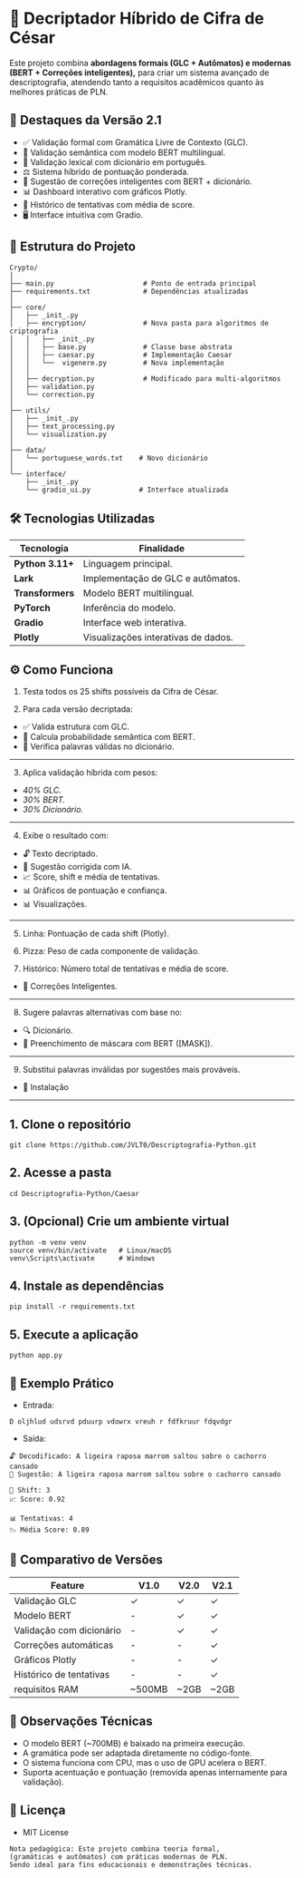 # 🔐 Decriptador Híbrido de Cifra de César

Este projeto combina **abordagens formais (GLC + Autômatos) e modernas (BERT + Correções inteligentes),** para criar um sistema avançado de descriptografia, atendendo tanto a requisitos acadêmicos quanto às melhores práticas de PLN.

## 🌟 Destaques da Versão 2.1
- ✅ Validação formal com Gramática Livre de Contexto (GLC).
- 🤖 Validação semântica com modelo BERT multilingual.
- 📖 Validação lexical com dicionário em português.
- ⚖️ Sistema híbrido de pontuação ponderada.
- 🧠 Sugestão de correções inteligentes com BERT + dicionário.
- 📊 Dashboard interativo com gráficos Plotly.
- 🧾 Histórico de tentativas com média de score.
- 🖥️ Interface intuitiva com Gradio.


## 📁 Estrutura do Projeto
```
Crypto/
│
├── main.py                      # Ponto de entrada principal
├── requirements.txt             # Dependências atualizadas
│
├── core/
│   ├── _init_.py
│   ├── encryption/              # Nova pasta para algoritmos de criptografia
│   │   ├── _init_.py
│   │   ├── base.py              # Classe base abstrata
│   │   ├── caesar.py            # Implementação Caesar
│   │   └──  vigenere.py         # Nova implementação
│   │
│   ├── decryption.py            # Modificado para multi-algoritmos
│   ├── validation.py      
│   └── correction.py      
│
├── utils/
│   ├── _init_.py
│   ├── text_processing.py 
│   └── visualization.py   
│
├── data/
│   └── portuguese_words.txt    # Novo dicionário
│
└── interface/
    ├── _init_.py
    └── gradio_ui.py            # Interface atualizada
```
## 🛠️ Tecnologias Utilizadas
| Tecnologia | Finalidade |
|------------|------------|
|**Python 3.11+**|Linguagem principal.|
|**Lark**|Implementação de GLC e autômatos.|
|**Transformers**|Modelo BERT multilingual.|
|**PyTorch**|Inferência do modelo.|
|**Gradio**|Interface web interativa.|
|**Plotly**|Visualizações interativas de dados.|

## ⚙️ Como Funciona

1. Testa todos os 25 shifts possíveis da Cifra de César.

2. Para cada versão decriptada:

- ✅ Valida estrutura com GLC.
- 🧠 Calcula probabilidade semântica com BERT.
- 📖 Verifica palavras válidas no dicionário.
---
3. Aplica validação híbrida com pesos:

- *40% GLC.*
- *30% BERT.*
- *30% Dicionário.*
---
4. Exibe o resultado com:

- 🔓 Texto decriptado.
- 🔧 Sugestão corrigida com IA.
- 📈 Score, shift e média de tentativas.
- 📊 Gráficos de pontuação e confiança.
- 📊 Visualizações.
---

5. Linha: Pontuação de cada shift (Plotly).

6. Pizza: Peso de cada componente de validação.

7. Histórico: Número total de tentativas e média de score.

- 🧠 Correções Inteligentes.
---

8. Sugere palavras alternativas com base no:
- 🔍 Dicionário.
- 🧠 Preenchimento de máscara com BERT ([MASK]).
---

9. Substitui palavras inválidas por sugestões mais prováveis.
- 🚀 Instalação
---

## 1. Clone o repositório
```
git clone https://github.com/JVLT0/Descriptografia-Python.git
```
## 2. Acesse a pasta
```
cd Descriptografia-Python/Caesar
```

## 3. (Opcional) Crie um ambiente virtual
```
python -m venv venv
source venv/bin/activate   # Linux/macOS
venv\Scripts\activate      # Windows
```

## 4. Instale as dependências
```
pip install -r requirements.txt
```

## 5. Execute a aplicação
```
python app.py
```
## 🧪 Exemplo Prático
- Entrada:
```
D oljhlud udsrvd pduurp vdowrx vreuh r fdfkruur fdqvdgr
```

- Saída:
```
🔓 Decodificado: A ligeira raposa marrom saltou sobre o cachorro cansado
🔧 Sugestão: A ligeira raposa marrom saltou sobre o cachorro cansado

🔐 Shift: 3
📈 Score: 0.92

📊 Tentativas: 4
📉 Média Score: 0.89
```
## 📄 Comparativo de Versões

|Feature|V1.0|V2.0|V2.1|
|-------|----|----|----|
|Validação GLC|	✓|	✓|	✓|
|Modelo BERT|	-|	✓|	✓|
|Validação com dicionário|	-|	✓|	✓|
|Correções automáticas|	-|	-|	✓|
|Gráficos Plotly|	-|	-|	✓|
|Histórico de tentativas|	-|	-|	✓|
|requisitos RAM| ~500MB| ~2GB| ~2GB|

## 📝 Observações Técnicas
- O modelo BERT (~700MB) é baixado na primeira execução.
- A gramática pode ser adaptada diretamente no código-fonte.
- O sistema funciona com CPU, mas o uso de GPU acelera o BERT.
- Suporta acentuação e pontuação (removida apenas internamente para validação).

## 📄 Licença
- MIT License
```
Nota pedagógica: Este projeto combina teoria formal,
(gramáticas e autômatos) com práticas modernas de PLN.
Sendo ideal para fins educacionais e demonstrações técnicas.
```
